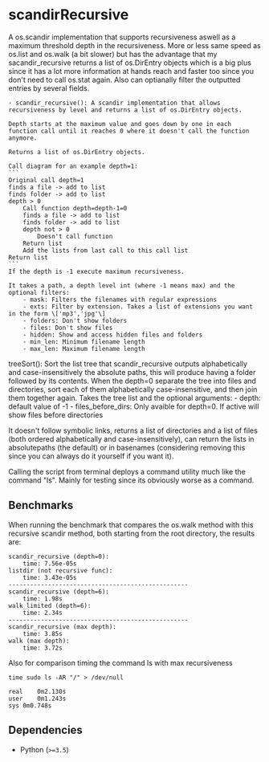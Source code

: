 # scandirRecursive
A os.scandir implementation that supports recursiveness aswell as a maximum threshold depth in the recursiveness.
More or less same speed as os.list and os.walk (a bit slower) but has the advantage that my sacandir_recursive returns a list of os.DirEntry objects which is a big plus since it has a lot more information at hands reach and faster too since you don't need to call os.stat again. Also can optianally filter the outputted entries by several fields.

	· scandir_recursive(): A scandir implementation that allows recursiveness by level and returns a list of os.DirEntry objects.

	Depth starts at the maximum value and goes down by one in each function call until it reaches 0 where it doesn't call the function anymore.

	Returns a list of os.DirEntry objects.

	Call diagram for an example depth=1:
	```
	Original call depth=1
	finds a file -> add to list
	finds folder -> add to list
	depth > 0
	    Call function depth=depth-1=0
		finds a file -> add to list
		finds folder -> add to list
		depth not > 0
		    Doesn't call function
		Return list
	    Add the lists from last call to this call list
	Return list
	```
	If the depth is -1 execute maximum recursiveness.

	It takes a path, a depth level int (where -1 means max) and the optional filters:
		- mask: Filters the filenames with regular expressions
		- exts: Filter by extension. Takes a list of extensions you want in the form \['mp3','jpg'\]
		- folders: Don't show folders
		- files: Don't show files
		- hidden: Show and access hidden files and folders
		- min_len: Minimum filename length
		- max_len: Maximum filename length
	
treeSort(): Sort the list tree that scandir_recursive outputs alphabetically and case-insensitively the absolute paths, this will produce having a folder followed by its contents. When the depth=0 separate the tree into files and directories, sort each of them alphabetically case-insensitive, and then join them together again. Takes the tree list and the optional arguments:
	- depth: default value of -1
	- files_before_dirs: Only avaible for depth=0. If active will show files before directories
    
It doesn't follow symbolic links, returns a list of directories and a list of files (both ordered alphabetically and case-insensitively), can return the lists in absolutepaths (the default) or in basenames (considering removing this since you can always do it yourself if you want it).

Calling the script from terminal deploys a command utility much like the command "ls". Mainly for testing since its obviously worse as a command.

Benchmarks
----------
When running the benchmark that compares the os.walk method with this recursive scandir method, both starting from the root directory, the results are:
```
scandir_recursive (depth=0):
	time: 7.56e-05s
listdir (not recursive func):
	time: 3.43e-05s
--------------------------------------------------
scandir_recursive (depth=6):
	time: 1.98s
walk_limited (depth=6):
	time: 2.34s
--------------------------------------------------
scandir_recursive (max depth):
	time: 3.85s
walk (max depth):
	time: 3.72s
```

Also for comparison timing the command ls with max recursiveness
```
time sudo ls -AR "/" > /dev/null
```

```
real	0m2.130s
user	0m1.243s
sys	0m0.748s
```

Dependencies
------------
* Python (`>=3.5`)
